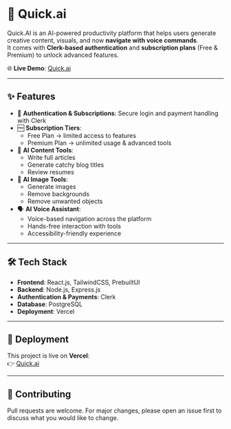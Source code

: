 # 🚀 Quick.ai

Quick.AI is an AI-powered productivity platform that helps users generate creative content, visuals, and now **navigate with voice commands**.  
It comes with **Clerk-based authentication** and **subscription plans** (Free & Premium) to unlock advanced features.  

🌐 **Live Demo**: [Quick.ai](https://quick-ai-rust.vercel.app/)

---

## ✨ Features
- 🔑 **Authentication & Subscriptions**: Secure login and payment handling with Clerk  
- 🆓 **Subscription Tiers**:
  - Free Plan → limited access to features  
  - Premium Plan → unlimited usage & advanced tools  
- 📝 **AI Content Tools**:
  - Write full articles  
  - Generate catchy blog titles  
  - Review resumes  
- 🎨 **AI Image Tools**:
  - Generate images  
  - Remove backgrounds  
  - Remove unwanted objects  
- 🗣️ **AI Voice Assistant**:
  - Voice-based navigation across the platform  
  - Hands-free interaction with tools  
  - Accessibility-friendly experience  

---

## 🛠️ Tech Stack
- **Frontend**: React.js, TailwindCSS, PrebuiltUI  
- **Backend**: Node.js, Express.js  
- **Authentication & Payments**: Clerk  
- **Database**: PostgreSQL  
- **Deployment**: Vercel  

---

## 🚀 Deployment
This project is live on **Vercel**:  
👉 [Quick.ai](https://quick-ai-rust.vercel.app/)  

---

## 🤝 Contributing
Pull requests are welcome. For major changes, please open an issue first to discuss what you would like to change.  


